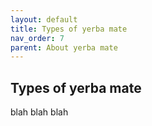 ```yaml
---
layout: default
title: Types of yerba mate
nav_order: 7
parent: About yerba mate
---
```


## Types of yerba mate

blah blah blah